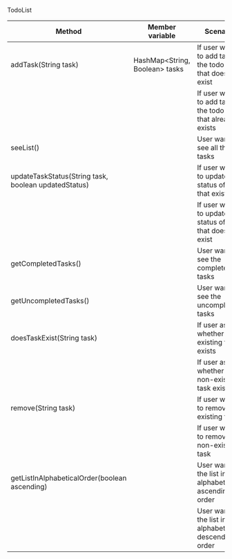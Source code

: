 
TodoList

| Method                                               | Member variable                | Scenario                                                       | Output                                      |
|------------------------------------------------------|--------------------------------|----------------------------------------------------------------|---------------------------------------------|
| addTask(String task)                                 | HashMap<String, Boolean> tasks | If user wants to add task to the todo list that doesn't exist  | true                                        |
|                                                      |                                | If user wants to add task to the todo list that already exists | false                                       |
| seeList()                                            |                                | User wants to see all the tasks                                | The todo list as a string                   |
| updateTaskStatus(String task, boolean updatedStatus) |                                | If user wants to update status of task that exists             | true                                        |
|                                                      |                                | If user wants to update status of task that doesn't exist      | false                                       |
| getCompletedTasks()                                  |                                | User wants to see the completed tasks                          | list of the completed tasks                 |
| getUncompletedTasks()                                |                                | User wants to see the uncompleted tasks                        | list of the uncompleted tasks               |
| doesTaskExist(String task)                           |                                | If user asks whether an existing task exists                   | "The task exists!"                          |
|                                                      |                                | If user asks whether a non-existing task exists                | "The task doesn't exist!"                   |
| remove(String task)                                  |                                | If user wants to remove existing task                          | true                                        |
|                                                      |                                | If user wants to remove non-existing task                      | false                                       |
| getListInAlphabeticalOrder(boolean ascending)        |                                                                | User wants the list in alphabetically ascending order          | the list in alphabetically ascending order  |
|                                                      |                                | User wants the list in alphabetically descending order         | the list in alphabetically descending order |                          |
